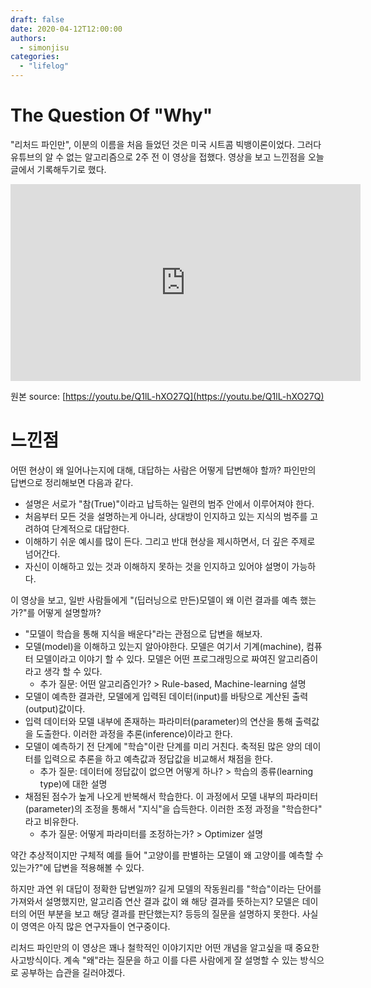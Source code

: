 ```yaml
---
draft: false
date: 2020-04-12T12:00:00
authors:
  - simonjisu
categories:
  - "lifelog"
---
```


# The Question Of "Why"

"리처드 파인만", 이분의 이름을 처음 들었던 것은 미국 시트콤 빅뱅이론이었다. 그러다 유튜브의 알 수  없는 알고리즘으로 2주 전 이 영상을 접했다. 영상을 보고 느낀점을 오늘 글에서 기록해두기로 했다.

<!-- more -->

<iframe width="560" height="315" src="https://www.youtube.com/embed/3smc7jbUPiE" frameborder="0" allow="accelerometer; autoplay; encrypted-media; gyroscope; picture-in-picture" allowfullscreen></iframe>

원본 source: [https://youtu.be/Q1lL-hXO27Q](https://youtu.be/Q1lL-hXO27Q)

# 느낀점

어떤 현상이 왜 일어나는지에 대해, 대답하는 사람은 어떻게 답변해야 할까? 파인만의 답변으로 정리해보면 다음과 같다.

* 설명은 서로가 "참(True)"이라고 납득하는 일련의 범주 안에서 이루어져야 한다. 
* 처음부터 모든 것을 설명하는게 아니라, 상대방이 인지하고 있는 지식의 범주를 고려하여 단계적으로 대답한다.
* 이해하기 쉬운 예시를 많이 든다. 그리고 반대 현상을 제시하면서, 더 깊은 주제로 넘어간다. 
* 자신이 이해하고 있는 것과 이해하지 못하는 것을 인지하고 있어야 설명이 가능하다.

이 영상을 보고, 일반 사람들에게 "(딥러닝으로 만든)모델이 왜 이런 결과를 예측 했는가?"를 어떻게 설명할까?

* "모델이 학습을 통해 지식을 배운다"라는 관점으로 답변을 해보자.
* 모델(model)을 이해하고 있는지 알아야한다. 모델은 여기서 기계(machine), 컴퓨터 모델이라고 이야기 할 수 있다. 모델은 어떤 프로그래밍으로 짜여진 알고리즘이라고 생각 할 수 있다.
    * 추가 질문: 어떤 알고리즘인가? > Rule-based, Machine-learning 설명
* 모델이 예측한 결과란, 모델에게 입력된 데이터(input)를 바탕으로 계산된 출력(output)값이다. 
* 입력 데이터와 모델 내부에 존재하는 파라미터(parameter)의 연산을 통해 출력값을 도출한다. 이러한 과정을 추론(inference)이라고 한다.
* 모델이 예측하기 전 단계에 "학습"이란 단계를 미리 거친다. 축적된 많은 양의 데이터를 입력으로 추론을 하고 예측값과 정답값을 비교해서 채점을 한다.
    * 추가 질문: 데이터에 정답값이 없으면 어떻게 하나? > 학습의 종류(learning type)에 대한 설명
* 채점된 점수가 높게 나오게 반복해서 학습한다. 이 과정에서 모델 내부의 파라미터(parameter)의 조정을 통해서 "지식"을 습득한다. 이러한 조정 과정을 "학습한다" 라고 비유한다.
    * 추가 질문: 어떻게 파라미터를 조정하는가? > Optimizer 설명

약간 추상적이지만 구체적 예를 들어 "고양이를 판별하는 모델이 왜 고양이를 예측할 수 있는가?"에 답변을 적용해볼 수 있다.

하지만 과연 위 대답이 정확한 답변일까? 길게 모델의 작동원리를 "학습"이라는 단어를 가져와서 설명했지만, 알고리즘 연산 결과 값이 왜 해당 결과를 뜻하는지? 모델은 데이터의 어떤 부분을 보고 해당 결과를 판단했는지? 등등의 질문을 설명하지 못한다. 사실 이 영역은 아직 많은 연구자들이 연구중이다.

리처드 파인만의 이 영상은 꽤나 철학적인 이야기지만 어떤 개념을 알고싶을 때 중요한 사고방식이다. 계속 "왜"라는 질문을 하고 이를 다른 사람에게 잘 설명할 수 있는 방식으로 공부하는 습관을 길러야겠다.